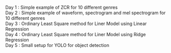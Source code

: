 Day 1 : Simple example of ZCR for 10 different genres\
Day 2 : Simple example of waveform, spectrogram and mel spectrogram for 10 different genres\
Day 3 : Ordinary Least Square method for Liner Model using Linear Regression\
Day 4 : Ordinary Least Square method for Liner Model using Ridge Regression\
Day 5 : Small setup for YOLO for object detection